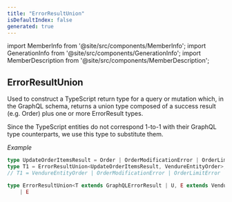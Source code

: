 ```yaml
---
title: "ErrorResultUnion"
isDefaultIndex: false
generated: true
---
```

<!-- This file was generated from the Vendure source. Do not modify. Instead, re-run the "docs:build" script -->
import MemberInfo from '@site/src/components/MemberInfo';
import GenerationInfo from '@site/src/components/GenerationInfo';
import MemberDescription from '@site/src/components/MemberDescription';


## ErrorResultUnion

<GenerationInfo sourceFile="packages/core/src/common/error/error-result.ts" sourceLine="44" packageName="@vendure/core" />

Used to construct a TypeScript return type for a query or mutation which, in the GraphQL schema,
returns a union type composed of a success result (e.g. Order) plus one or more ErrorResult
types.

Since the TypeScript entities do not correspond 1-to-1 with their GraphQL type counterparts,
we use this type to substitute them.

*Example*

```ts
type UpdateOrderItemsResult = Order | OrderModificationError | OrderLimitError | NegativeQuantityError;
type T1 = ErrorResultUnion<UpdateOrderItemsResult, VendureEntityOrder>;
// T1 = VendureEntityOrder | OrderModificationError | OrderLimitError | NegativeQuantityError;
```

```ts title="Signature"
type ErrorResultUnion<T extends GraphQLErrorResult | U, E extends VendureEntity, U = any> = | JustErrorResults<T>
    | E
```
